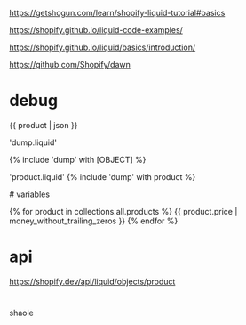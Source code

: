 https://getshogun.com/learn/shopify-liquid-tutorial#basics

https://shopify.github.io/liquid-code-examples/

https://shopify.github.io/liquid/basics/introduction/

https://github.com/Shopify/dawn

# debug 
{{ product | json }}

'dump.liquid'
<script type="text/javascript">
 console.log("Dumping");
 console.log({{ dump | json }});
</script>

 {% include 'dump' with [OBJECT] %}

  'product.liquid' {% include 'dump' with product %} 


# variables

{% for product in collections.all.products %}
 {{ product.price | money_without_trailing_zeros }} 
{% endfor %}

# api
https://shopify.dev/api/liquid/objects/product

#
shaole

